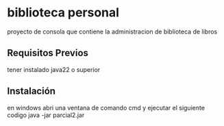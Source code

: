 #  biblioteca personal

proyecto de consola que contiene la administracion de biblioteca de libros

## Requisitos Previos

tener instalado java22 o superior

## Instalación

en windows abri una ventana de comando cmd y ejecutar el siguiente codigo java -jar parcial2.jar
